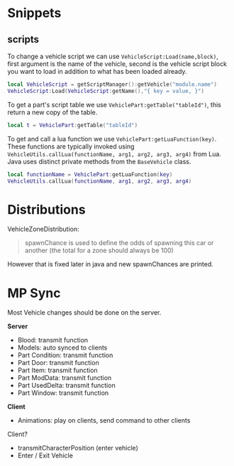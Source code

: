 # Snippets

## scripts

To change a vehicle script we can use `VehicleScript:Load(name,block)`, first argument is the name of the vehicle, second is the vehicle script block you want to load in addition to what has been loaded already.

```lua
local VehicleScript = getScriptManager():getVehicle("module.name")
VehicleScript:Load(VehicleScript:getName(),"{ key = value, }")
```

To get a part's script table we use `VehiclePart:getTable("tableId")`, this return a new copy of the table.

```lua
local t = VehiclePart:getTable("tableId")
```

To get and call a lua function we use `VehiclePart:getLuaFunction(key)`. These functions are typically invoked using `VehicleUtils.callLua(functionName, arg1, arg2, arg3, arg4)` from Lua. Java uses distinct private methods from the `BaseVehicle` class.

```lua
local functionName = VehiclePart:getLuaFunction(key)
VehicleUtils.callLua(functionName, arg1, arg2, arg3, arg4)
```

# Distributions

VehicleZoneDistribution:
>  spawnChance is used to define the odds of spawning this car or another (the total for a zone should always be 100)

However that is fixed later in java and new spawnChances are printed.

# MP Sync
Most Vehicle changes should be done on the server.

**Server**
- Blood: transmit function
- Models: auto synced to clients
- Part Condition: transmit function
- Part Door: transmit function
- Part Item: transmit function
- Part ModData: transmit function
- Part UsedDelta: transmit function
- Part Window: transmit function

**Client**
- Animations: play on clients, send command to other clients

Client?
- transmitCharacterPosition (enter vehicle)
- Enter / Exit Vehicle
